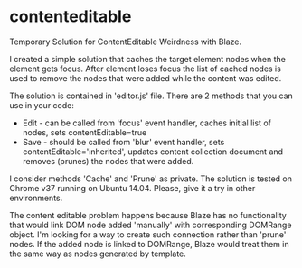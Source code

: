 contenteditable
===============

Temporary Solution for ContentEditable Weirdness with Blaze.

I created a simple solution that caches the target element nodes when the element gets focus. After element loses focus the list of cached nodes is used to remove the nodes that were added while the content was edited.

The solution is contained in 'editor.js' file. There are 2 methods that you can use in your code: 
* Edit - can be called from 'focus' event handler, caches initial list of nodes, sets contentEditable=true
* Save - should be called from 'blur' event handler, sets contentEditable='inherited', updates content collection document and removes (prunes) the nodes that were added.
 
I consider methods 'Cache' and 'Prune' as private.
The solution is tested on Chrome v37 running on Ubuntu 14.04. Please, give it a try in other environments. 

The content editable problem happens because Blaze has no functionality that would link DOM node added 'manually' with corresponding DOMRange object. I'm looking for a way to create such connection rather than 'prune' nodes. 
If the added node is linked to DOMRange, Blaze would treat them in the same way as nodes generated by template. 
        
